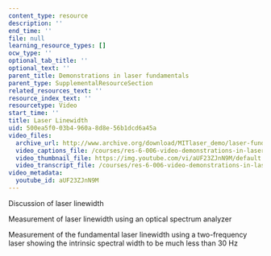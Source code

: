 ```yaml
---
content_type: resource
description: ''
end_time: ''
file: null
learning_resource_types: []
ocw_type: ''
optional_tab_title: ''
optional_text: ''
parent_title: Demonstrations in laser fundamentals
parent_type: SupplementalResourceSection
related_resources_text: ''
resource_index_text: ''
resourcetype: Video
start_time: ''
title: Laser Linewidth
uid: 500ea5f0-03b4-960a-8d8e-56b1dcd6a45a
video_files:
  archive_url: http://www.archive.org/download/MITlaser_demo/laser-fund-demo-8_300k.mp4
  video_captions_file: /courses/res-6-006-video-demonstrations-in-lasers-and-optics-spring-2008/5b00a033812e54cca66367f146745c98_aUF23ZJnN9M.vtt
  video_thumbnail_file: https://img.youtube.com/vi/aUF23ZJnN9M/default.jpg
  video_transcript_file: /courses/res-6-006-video-demonstrations-in-lasers-and-optics-spring-2008/42d7cbf7908b75d5d9d3df8d99e9953f_aUF23ZJnN9M.pdf
video_metadata:
  youtube_id: aUF23ZJnN9M
---
```


Discussion of laser linewidth

Measurement of laser linewidth using an optical spectrum analyzer

Measurement of the fundamental laser linewidth using a two-frequency laser showing the intrinsic spectral width to be much less than 30 Hz




